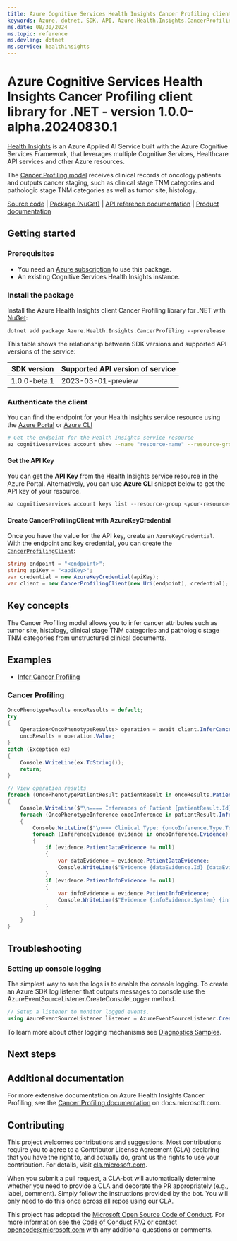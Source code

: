 ```yaml
---
title: Azure Cognitive Services Health Insights Cancer Profiling client library for .NET
keywords: Azure, dotnet, SDK, API, Azure.Health.Insights.CancerProfiling, healthinsights
ms.date: 08/30/2024
ms.topic: reference
ms.devlang: dotnet
ms.service: healthinsights
---
```

# Azure Cognitive Services Health Insights Cancer Profiling client library for .NET - version 1.0.0-alpha.20240830.1 


[Health Insights][health_insights] is an Azure Applied AI Service built with the Azure Cognitive Services Framework, that leverages multiple Cognitive Services, Healthcare API services and other Azure resources.

The [Cancer Profiling model][cancer_profiling_docs] receives clinical records of oncology patients and outputs cancer staging, such as clinical stage TNM categories and pathologic stage TNM categories as well as tumor site, histology.

[Source code][cancer_profiling_client_src] | [Package (NuGet)][cancer_profiling_client_nuget_package] | [API reference documentation][cancer_profiling_api_documentation] | [Product documentation][product_docs]


## Getting started

### Prerequisites

- You need an [Azure subscription][azure_sub] to use this package.
- An existing Cognitive Services Health Insights instance.

### Install the package

Install the Azure Health Insights client Cancer Profiling library for .NET with [NuGet][nuget]:

```dotnetcli
dotnet add package Azure.Health.Insights.CancerProfiling --prerelease
```

This table shows the relationship between SDK versions and supported API versions of the service:

|SDK version|Supported API version of service |
|-------------|---------------|
|1.0.0-beta.1 | 2023-03-01-preview|

### Authenticate the client

You can find the endpoint for your Health Insights service resource using the [Azure Portal][azure_portal] or [Azure CLI][azure_cli]

```bash
# Get the endpoint for the Health Insights service resource
az cognitiveservices account show --name "resource-name" --resource-group "resource-group-name" --query "properties.endpoint"
```

#### Get the API Key

You can get the **API Key** from the Health Insights service resource in the Azure Portal.
Alternatively, you can use **Azure CLI** snippet below to get the API key of your resource.

```PowerShell
az cognitiveservices account keys list --resource-group <your-resource-group-name> --name <your-resource-name>
```

#### Create CancerProfilingClient with AzureKeyCredential

Once you have the value for the API key, create an `AzureKeyCredential`.  With the endpoint and key credential, you can create the [`CancerProfilingClient`][cancer_profiling_client_class]:

```C#
string endpoint = "<endpoint>";
string apiKey = "<apiKey>";
var credential = new AzureKeyCredential(apiKey);
var client = new CancerProfilingClient(new Uri(endpoint), credential);
```

## Key concepts
The Cancer Profiling model allows you to infer cancer attributes such as tumor site, histology, clinical stage TNM categories and pathologic stage TNM categories from unstructured clinical documents.

## Examples

- [Infer Cancer Profiling][samples_location]

### Cancer Profiling

```C# Snippet:HealthInsightsCancerProfilingClientInferCancerProfileAsync
OncoPhenotypeResults oncoResults = default;
try
{
    Operation<OncoPhenotypeResults> operation = await client.InferCancerProfileAsync(WaitUntil.Completed, oncoPhenotypeData);
    oncoResults = operation.Value;
}
catch (Exception ex)
{
    Console.WriteLine(ex.ToString());
    return;
}
```
```C# Snippet:HealthInsightsCancerProfilingInferCancerProfileAsyncViewResults
// View operation results
foreach (OncoPhenotypePatientResult patientResult in oncoResults.Patients)
{
    Console.WriteLine($"\n==== Inferences of Patient {patientResult.Id} ====");
    foreach (OncoPhenotypeInference oncoInference in patientResult.Inferences)
    {
        Console.WriteLine($"\n=== Clinical Type: {oncoInference.Type.ToString()}  Value: {oncoInference.Value}   ConfidenceScore: {oncoInference.ConfidenceScore} ===");
        foreach (InferenceEvidence evidence in oncoInference.Evidence)
        {
            if (evidence.PatientDataEvidence != null)
            {
                var dataEvidence = evidence.PatientDataEvidence;
                Console.WriteLine($"Evidence {dataEvidence.Id} {dataEvidence.Offset} {dataEvidence.Length} {dataEvidence.Text}");
            }
            if (evidence.PatientInfoEvidence != null)
            {
                var infoEvidence = evidence.PatientInfoEvidence;
                Console.WriteLine($"Evidence {infoEvidence.System} {infoEvidence.Code} {infoEvidence.Name} {infoEvidence.Value}");
            }
        }
    }
}
```

## Troubleshooting

### Setting up console logging

The simplest way to see the logs is to enable the console logging.
To create an Azure SDK log listener that outputs messages to console use the AzureEventSourceListener.CreateConsoleLogger method.

```C#
// Setup a listener to monitor logged events.
using AzureEventSourceListener listener = AzureEventSourceListener.CreateConsoleLogger();
```

To learn more about other logging mechanisms see [Diagnostics Samples][logging].

## Next steps

## Additional documentation

For more extensive documentation on Azure Health Insights Cancer Profiling, see the [Cancer Profiling documentation][cancer_profiling_docs] on docs.microsoft.com.

## Contributing

This project welcomes contributions and suggestions. Most contributions require you to agree to a Contributor License Agreement (CLA) declaring that you have the right to, and actually do, grant us the rights to use your contribution. For details, visit [cla.microsoft.com][cla].

When you submit a pull request, a CLA-bot will automatically determine whether you need to provide a CLA and decorate the PR appropriately (e.g., label, comment). Simply follow the instructions provided by the bot. You will only need to do this once across all repos using our CLA.

This project has adopted the [Microsoft Open Source Code of Conduct][code_of_conduct]. For more information see the [Code of Conduct FAQ][coc_faq] or contact [opencode@microsoft.com][coc_contact] with any additional questions or comments.

<!-- LINKS -->
[health_insights]: https://learn.microsoft.com/azure/azure-health-insights/overview
[cancer_profiling_client_src]: https://github.com/Azure/azure-sdk-for-net/tree/main/sdk/healthinsights/Azure.Health.Insights.CancerProfiling/src/
[cancer_profiling_client_nuget_package]: https://www.nuget.org/packages/Azure.Health.Insights.CancerProfiling/
[cancer_profiling_api_documentation]: https://learn.microsoft.com/rest/api/cognitiveservices/healthinsights/onco-phenotype
[cancer_profiling_client_class]: https://github.com/Azure/azure-sdk-for-net/tree/main/sdk/healthinsights/Azure.Health.Insights.CancerProfiling/src/Generated/CancerProfilingClient.cs
[samples_location]: https://github.com/Azure/azure-sdk-for-net/tree/main/sdk/healthinsights/Azure.Health.Insights.CancerProfiling/samples
[logging]: https://github.com/Azure/azure-sdk-for-net/tree/main/sdk/core/Azure.Core/samples/Diagnostics.md
[azure_cli]: /cli/azure
[azure_sub]: https://azure.microsoft.com/free/dotnet/
[nuget]: https://www.nuget.org/
[azure_portal]: https://ms.portal.azure.com/#create/Microsoft.CognitiveServicesHealthInsights
[cla]: https://cla.microsoft.com
[code_of_conduct]: https://opensource.microsoft.com/codeofconduct/
[coc_faq]: https://opensource.microsoft.com/codeofconduct/faq/
[coc_contact]: mailto:opencode@microsoft.com
[cancer_profiling_docs]: https://learn.microsoft.com/azure/azure-health-insights/oncophenotype/overview
[product_docs]:https://learn.microsoft.com/azure/azure-health-insights/oncophenotype/

